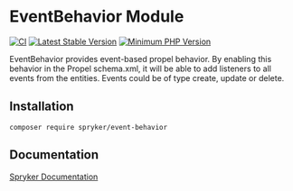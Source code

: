 # EventBehavior Module
[![CI](https://github.com/spryker/event-behavior/workflows/CI/badge.svg?branch=master)](https://github.com/spryker/event-behavior/actions?query=workflow%3ACI+branch%3Amaster)
[![Latest Stable Version](https://poser.pugx.org/spryker/event-behavior/v/stable.svg)](https://packagist.org/packages/spryker/event-behavior)
[![Minimum PHP Version](https://img.shields.io/badge/php-%3E%3D%208.2-8892BF.svg)](https://php.net/)

EventBehavior provides event-based propel behavior. By enabling this behavior in the Propel schema.xml, it will be able to add listeners to all events from the entities. Events could be of type create, update or delete.

## Installation

```
composer require spryker/event-behavior
```

## Documentation

[Spryker Documentation](https://docs.spryker.com)
